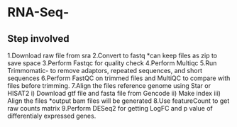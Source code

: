 # RNA-Seq-

## Step involved 

1.Download raw file from sra 
2.Convert to fastq
 *can keep files as zip to save space
3.Perform Fastqc for quality check
4.Perform Multiqc
5.Run Trimmomatic- to remove adaptors, repeated sequences, and short sequences
6.Perform FastQC on trimmed files and  MultiQC to compare with files before trimming.
7.Align the files reference genome using Star or HISAT2
  i) Download gtf file and fasta file from Gencode
  ii) Make index 
  iii) Align the files
  *output bam files will be generated
8.Use featureCount to get raw counts matrix
9.Perform DESeq2 for getting LogFC and p value of differentialy expressed genes.
